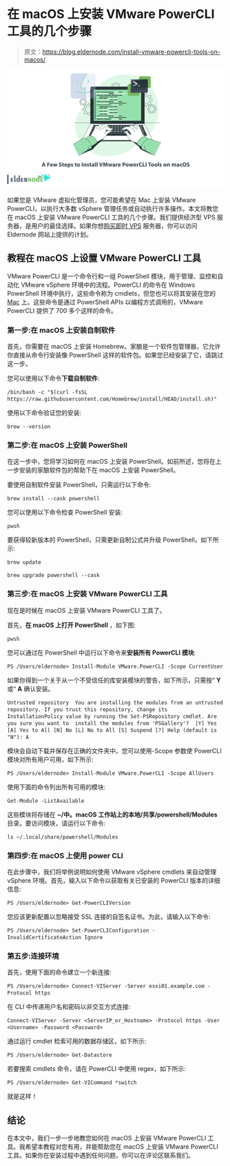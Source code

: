 # 在 macOS 上安装 VMware PowerCLI 工具的几个步骤

> 原文：<https://blog.eldernode.com/install-vmware-powercli-tools-on-macos/>

![A Few Steps to Install VMware PowerCLI Tools on macOS](img/91141cb4efc19e7dd6f3ffdbc90a6c72.png)

如果您是 VMware 虚拟化管理员，您可能希望在 Mac 上安装 VMware PowerCLI，以执行大多数 vSphere 管理任务或自动执行许多操作。本文将教您在 macOS 上安装 VMware PowerCLI 工具的几个步骤。我们提供经济型 VPS 服务器，是用户的最佳选择。如果你想[购买即时 VPS](https://eldernode.com/vps/) 服务器，你可以访问 Eldernode 网站上提供的计划。

## **教程在 macOS 上设置 VMware PowerCLI 工具**

VMware PowerCLI 是一个命令行和一组 PowerShell 模块，用于管理、监控和自动化 VMware vSphere 环境中的流程。PowerCLI 的命令在 Windows PowerShell 环境中执行，这些命令称为 cmdlets，但您也可以将其安装在您的 [Mac](https://blog.eldernode.com/tag/mac/) 上。这些命令是通过 PowerShell APIs 以编程方式调用的，VMware PowerCLI 提供了 700 多个这样的命令。

### **第一步:在 macOS 上安装自制软件**

首先，你需要在 macOS 上安装 Homebrew。家酿是一个软件包管理器，它允许你直接从命令行安装像 PowerShell 这样的软件包。如果您已经安装了它，请跳过这一步。

您可以使用以下命令**下载自制软件**:

```
/bin/bash -c "$(curl -fsSL https://raw.githubusercontent.com/Homebrew/install/HEAD/install.sh)"
```

使用以下命令验证您的安装:

```
brew --version
```

### **第二步:在 macOS 上安装 PowerShell**

在这一步中，您将学习如何在 macOS 上安装 PowerShell。如前所述，您将在上一步安装的家酿软件包的帮助下在 macOS 上安装 PowerShell。

要使用自制软件安装 PowerShell，只需运行以下命令:

```
brew install --cask powershell
```

您可以使用以下命令检查 PowerShell 安装:

```
pwsh
```

要获得较新版本的 PowerShell，只需更新自制公式并升级 PowerShell，如下所示:

```
brew update 
```

```
brew upgrade powershell --cask
```

### **第三步:在 macOS 上安装 VMware PowerCLI 工具**

现在是时候在 macOS 上安装 VMware PowerCLI 工具了。

首先，**在 macOS 上打开 PowerShell** ，如下图:

```
pwsh
```

您可以通过在 PowerShell 中运行以下命令来**安装所有 PowerCLI 模块**:

```
PS /Users/eldernode> Install-Module VMware.PowerCLI -Scope CurrentUser
```

如果你得到一个关于从一个不受信任的库安装模块的警告，如下所示，只需按“ **Y** 或“ **A** 确认安装。

```
Untrusted repository  You are installing the modules from an untrusted repository. If you trust this repository, change its InstallationPolicy value by running the Set-PSRepository cmdlet. Are you sure you want to  install the modules from 'PSGallery'?  [Y] Yes [A] Yes to All [N] No [L] No to All [S] Suspend [?] Help (default is "N"): A
```

模块会自动下载并保存在正确的文件夹中。您可以使用-Scope 参数使 PowerCLI 模块对所有用户可用，如下所示:

```
PS /Users/eldernode> Install-Module VMware.PowerCLI -Scope AllUsers
```

使用下面的命令列出所有可用的模块:

```
Get-Module -ListAvailable
```

这些模块将存储在 **~/中。macOS 工作站上的本地/共享/powershell/Modules** 目录。要访问模块，请运行以下命令:

```
ls ~/.local/share/powershell/Modules
```

### **第四步:在 macOS 上使用 power CLI**

在此步骤中，我们将举例说明如何使用 VMware vSphere cmdlets 来自动管理 vSphere 环境。首先，输入以下命令以获取有关已安装的 PowerCLI 版本的详细信息:

```
PS /Users/eldernode> Get-PowerCLIVersion
```

您应该更新配置以忽略接受 SSL 连接的自签名证书。为此，请输入以下命令:

```
PS /Users/eldernode> Set-PowerCLIConfiguration -InvalidCertificateAction Ignore
```

### **第五步:连接环境**

首先，使用下面的命令建立一个新连接:

```
PS /Users/eldernode> Connect-VIServer -Server esxi01.example.com -Protocol https
```

在 CLI 中传递用户名和密码以非交互方式连接:

```
Connect-VIServer -Server <ServerIP_or_Hostname> -Protocol https -User <Username> -Password <Password>
```

通过运行 cmdlet 检索可用的数据存储区，如下所示:

```
PS /Users/eldernode> Get-Datastore
```

若要搜索 cmdlets 命令，请在 PowerCLI 中使用 regex，如下所示:

```
PS /Users/eldernode> Get-VICommand *switch
```

就是这样！

## 结论

在本文中，我们一步一步地教您如何在 macOS 上安装 VMware PowerCLI 工具。我希望本教程对您有用，并能帮助您在 macOS 上安装 VMware PowerCLI 工具。如果你在安装过程中遇到任何问题，你可以在评论区联系我们。